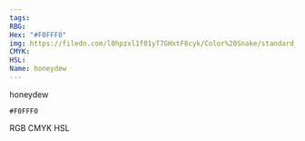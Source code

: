 ```yaml
---
tags:
RBG:
Hex: "#F0FFF0"
img: https://filedn.com/l0hpzxl1f01yT7GHxtF8cyk/Color%20Snake/standard_csv_to_svg/#F0FFF0.svg
CMYK:
HSL:
Name: honeydew
---
```

honeydew
```palette
#F0FFF0
```
RGB
CMYK
HSL